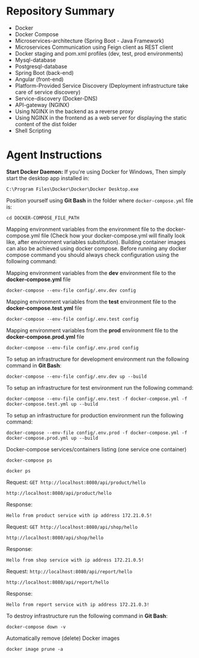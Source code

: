 # Repository Summary
* Docker  
* Docker Compose
* Microservices-architecture (Spring Boot - Java Framework)
* Microservices Communication using Feign client as REST client
* Docker staging and pom.xml profiles (dev, test, prod environments)
* Mysql-database
* Postgresql-database
* Spring Boot (back-end)
* Angular (front-end)
* Platform-Provided Service Discovery (Deployment infrastructure take care of service discovery)
* Service-discovery (Docker-DNS)
* API-gateway (NGINX)
* Using NGINX in the backend as a reverse proxy
* Using NGINX in the frontend as a web server for displaying the static content of the dist folder
* Shell Scripting

# Agent Instructions
**Start Docker Daemon:** If you're using Docker for Windows, Then simply start the desktop app installed in:
```shell
C:\Program Files\Docker\Docker\Docker Desktop.exe
```
Position yourself using **Git Bash** in the folder where `docker-compose.yml` file is:
```
cd DOCKER-COMPOSE_FILE_PATH
```
Mapping environment variables from the environment file to the docker-compose.yml file (Check how your docker-compose.yml will finally look like, after environment variables substitution). Building container images can also be achieved using docker compose. Before running any docker compose command you should always check configuration using the following command:

Mapping environment variables from the **dev** environment file to the **docker-compose.yml** file
```shell
docker-compose --env-file config/.env.dev config
```
Mapping environment variables from the **test** environment file to the **docker-compose.test.yml** file
```shell
docker-compose --env-file config/.env.test config
```
Mapping environment variables from the **prod** environment file to the **docker-compose.prod.yml** file
```shell
docker-compose --env-file config/.env.prod config
```
To setup an infrastructure for development environment run the following command in **Git Bash**:
```shell
docker-compose --env-file config/.env.dev up --build
```
To setup an infrastructure for test environment run the following command:
```shell
docker-compose --env-file config/.env.test -f docker-compose.yml -f docker-compose.test.yml up --build
```
To setup an infrastructure for production environment run the following command:
```shell
docker-compose --env-file config/.env.prod -f docker-compose.yml -f docker-compose.prod.yml up --build
```
Docker-compose services/containers listing (one service one container)
```shell
docker-compose ps
```
```shell
docker ps
```
Request:
```GET http://localhost:8080/api/product/hello```  
```
http://localhost:8080/api/product/hello
```
Response:
```
Hello from product service with ip address 172.21.0.5!
```
Request:
```GET http://localhost:8080/api/shop/hello```  
```
http://localhost:8080/api/shop/hello
```
Response:
```
Hello from shop service with ip address 172.21.0.5!
```
Request:
```http://localhost:8080/api/report/hello```  
```
http://localhost:8080/api/report/hello
```
Response:
```
Hello from report service with ip address 172.21.0.3!
```

To destroy infrastructure run the following command in **Git Bash**:
```shell
docker-compose down -v
```
Automatically remove (delete) Docker images
```shell
docker image prune -a
```
